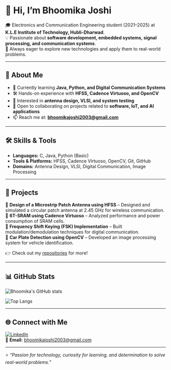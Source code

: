 # 👋 Hi, I’m Bhoomika Joshi  

🎓 Electronics and Communication Engineering student (2021–2025) at **K.L.E Institute of Technology, Hubli-Dharwad**.  
💡 Passionate about **software development, embedded systems, signal processing, and communication systems**.  
🚀 Always eager to explore new technologies and apply them to real-world problems.  

---

## 🔹 About Me  
- 🌱 Currently learning **Java, Python, and Digital Communication Systems**  
- 🛠️ Hands-on experience with **HFSS, Cadence Virtuoso, and OpenCV**  
- 📡 Interested in **antenna design, VLSI, and system testing**  
- 🤝 Open to collaborating on projects related to **software, IoT, and AI applications**  
- 📫 Reach me at: **bhoomikajoshi2003@gmail.com**  

---

## 🛠️ Skills & Tools  
- **Languages:** C, Java, Python (Basic)  
- **Tools & Platforms:** HFSS, Cadence Virtuoso, OpenCV, Git, GitHub  
- **Domains:** Antenna Design, VLSI, Digital Communication, Image Processing  

---

## 📌 Projects  
🔸 **Design of a Microstrip Patch Antenna using HFSS** – Designed and simulated a circular patch antenna at 2.45 GHz for wireless communication.  
🔸 **6T-SRAM using Cadence Virtuoso** – Analyzed performance and power consumption of SRAM cells.  
🔸 **Frequency Shift Keying (FSK) Implementation** – Built modulation/demodulation techniques for digital communication.  
🔸 **Car Plate Detection using OpenCV** – Developed an image processing system for vehicle identification.  

👉 Check out my [repositories](https://github.com/Bhoomika-Joshi?tab=repositories) for more!  

---

## 📊 GitHub Stats  

![Bhoomika's GitHub stats](https://github-readme-stats.vercel.app/api?username=Bhoomika-Joshi&show_icons=true&theme=tokyonight)  

![Top Langs](https://github-readme-stats.vercel.app/api/top-langs/?username=Bhoomika-Joshi&layout=compact&theme=tokyonight)  

---

## 🌐 Connect with Me  
[![LinkedIn](https://img.shields.io/badge/-LinkedIn-blue?style=flat&logo=Linkedin&logoColor=white)](https://www.linkedin.com/in/YOUR-LINKEDIN/)  
📧 **Email:** bhoomikajoshi2003@gmail.com  

---

⭐ *“Passion for technology, curiosity for learning, and determination to solve real-world problems.”*  
